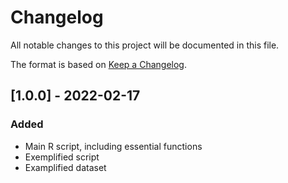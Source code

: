 # Changelog
All notable changes to this project will be documented in this file.

The format is based on [Keep a Changelog](https://keepachangelog.com/en/1.0.0/).

## [1.0.0] - 2022-02-17
### Added
- Main R script, including essential functions
- Exemplified script
- Examplified dataset